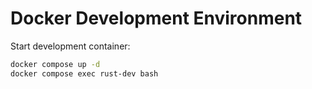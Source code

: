 # Docker Development Environment

Start development container:
```bash
docker compose up -d
docker compose exec rust-dev bash
```